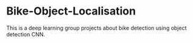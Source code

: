 # Bike-Object-Localisation

This is a deep learning group projects about bike detection using object detection CNN.
